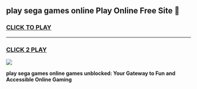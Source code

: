 
## play sega games online Play Online Free Site 👋
<h3>
<a href="https://download.freeplayer.one?title=play_sega_games_online&ref=21F">CLICK TO PLAY</a></h3>
<hr>

<h3>
<a href="https://download.freeplayer.one?title=play_sega_games_online&ref=21F">CLICK 2 PLAY</a>
  
</h3>

<a href="https://download.freeplayer.one?title=play_sega_games_online&ref=21F"><img src="https://cdnb.artstation.com/p/assets/images/images/032/539/853/original/anto-thomas-button-gif.gif"></a>


**play sega games online games unblocked: Your Gateway to Fun and Accessible Online Gaming**

